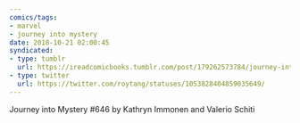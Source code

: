 ```yaml
---
comics/tags:
- marvel
- journey into mystery
date: 2018-10-21 02:00:45
syndicated:
- type: tumblr
  url: https://ireadcomicbooks.tumblr.com/post/179262573784/journey-into-mystery-646-by-kathryn-immonen-and
- type: twitter
  url: https://twitter.com/roytang/statuses/1053828404859035649/
---
```


<p>Journey into Mystery #646 by Kathryn Immonen and Valerio Schiti<br/></p>